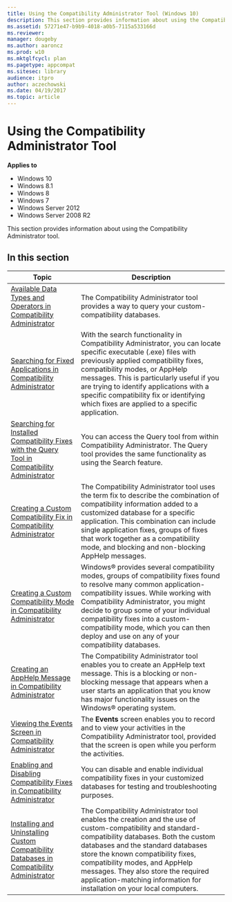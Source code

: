 ```yaml
---
title: Using the Compatibility Administrator Tool (Windows 10)
description: This section provides information about using the Compatibility Administrator tool.
ms.assetid: 57271e47-b9b9-4018-a0b5-7115a533166d
ms.reviewer: 
manager: dougeby
ms.author: aaroncz
ms.prod: w10
ms.mktglfcycl: plan
ms.pagetype: appcompat
ms.sitesec: library
audience: itpro
author: aczechowski
ms.date: 04/19/2017
ms.topic: article
---
```


# Using the Compatibility Administrator Tool


**Applies to**

-   Windows 10
-   Windows 8.1
-   Windows 8
-   Windows 7
-   Windows Server 2012
-   Windows Server 2008 R2

This section provides information about using the Compatibility Administrator tool.

## In this section


|Topic|Description|
|--- |--- |
|[Available Data Types and Operators in Compatibility Administrator](available-data-types-and-operators-in-compatibility-administrator.md)|The Compatibility Administrator tool provides a way to query your custom-compatibility databases.|
|[Searching for Fixed Applications in Compatibility Administrator](searching-for-fixed-applications-in-compatibility-administrator.md)|With the search functionality in Compatibility Administrator, you can locate specific executable (.exe) files with previously applied compatibility fixes, compatibility modes, or AppHelp messages. This is particularly useful if you are trying to identify applications with a specific compatibility fix or identifying which fixes are applied to a specific application.|
|[Searching for Installed Compatibility Fixes with the Query Tool in Compatibility Administrator](searching-for-installed-compatibility-fixes-with-the-query-tool-in-compatibility-administrator.md)|You can access the Query tool from within Compatibility Administrator. The Query tool provides the same functionality as using the Search feature.|
|[Creating a Custom Compatibility Fix in Compatibility Administrator](creating-a-custom-compatibility-fix-in-compatibility-administrator.md)|The Compatibility Administrator tool uses the term fix to describe the combination of compatibility information added to a customized database for a specific application. This combination can include single application fixes, groups of fixes that work together as a compatibility mode, and blocking and non-blocking AppHelp messages.|
|[Creating a Custom Compatibility Mode in Compatibility Administrator](creating-a-custom-compatibility-mode-in-compatibility-administrator.md)|Windows® provides several compatibility modes, groups of compatibility fixes found to resolve many common application-compatibility issues. While working with Compatibility Administrator, you might decide to group some of your individual compatibility fixes into a custom-compatibility mode, which you can then deploy and use on any of your compatibility databases.|
|[Creating an AppHelp Message in Compatibility Administrator](creating-an-apphelp-message-in-compatibility-administrator.md)|The Compatibility Administrator tool enables you to create an AppHelp text message. This is a blocking or non-blocking message that appears when a user starts an application that you know has major functionality issues on the Windows® operating system.|
|[Viewing the Events Screen in Compatibility Administrator](viewing-the-events-screen-in-compatibility-administrator.md)|The **Events** screen enables you to record and to view your activities in the Compatibility Administrator tool, provided that the screen is open while you perform the activities.|
|[Enabling and Disabling Compatibility Fixes in Compatibility Administrator](enabling-and-disabling-compatibility-fixes-in-compatibility-administrator.md)|You can disable and enable individual compatibility fixes in your customized databases for testing and troubleshooting purposes.|
|[Installing and Uninstalling Custom Compatibility Databases in Compatibility Administrator](installing-and-uninstalling-custom-compatibility-databases-in-compatibility-administrator.md)|The Compatibility Administrator tool enables the creation and the use of custom-compatibility and standard-compatibility databases. Both the custom databases and the standard databases store the known compatibility fixes, compatibility modes, and AppHelp messages. They also store the required application-matching information for installation on your local computers.|




